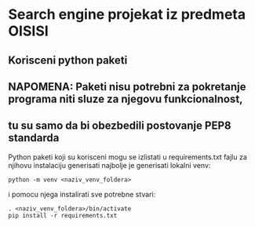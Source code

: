 # Search engine projekat iz predmeta OISISI
## Korisceni python paketi
## NAPOMENA: Paketi nisu potrebni za pokretanje programa niti sluze za njegovu funkcionalnost,
## tu su samo da bi obezbedili postovanje PEP8 standarda
Python paketi koji su korisceni mogu se izlistati u requirements.txt fajlu
za njihovu instalaciju generisati najbolje je generisati lokalni venv:
```
python -m venv <naziv_venv_foldera>
```
i pomocu njega instalirati sve potrebne stvari:
```
. <naziv_venv_foldera>/bin/activate
pip install -r requirements.txt
```
